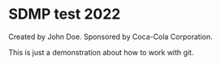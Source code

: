 # SDMP test 2022

Created by John Doe. Sponsored by Coca-Cola Corporation.


This is just a demonstration about how to work with git.
